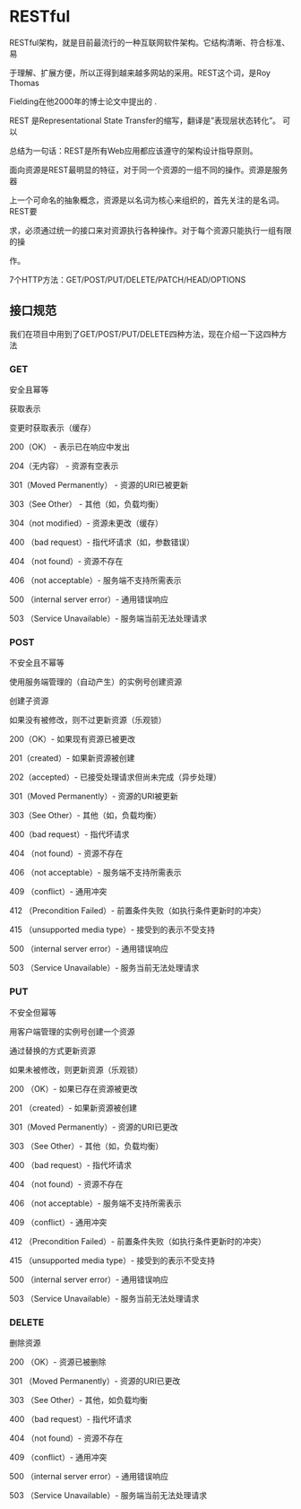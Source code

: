 #  RESTful 

RESTful架构，就是目前最流行的一种互联网软件架构。它结构清晰、符合标准、易 

于理解、扩展方便，所以正得到越来越多网站的采用。REST这个词，是Roy Thomas 

Fielding在他2000年的博士论文中提出的 . 

REST 是Representational State Transfer的缩写，翻译是”表现层状态转化”。 可以 

总结为一句话：REST是所有Web应用都应该遵守的架构设计指导原则。 

面向资源是REST最明显的特征，对于同一个资源的一组不同的操作。资源是服务器 

上一个可命名的抽象概念，资源是以名词为核心来组织的，首先关注的是名词。REST要 

求，必须通过统一的接口来对资源执行各种操作。对于每个资源只能执行一组有限的操 

作。

7个HTTP方法：GET/POST/PUT/DELETE/PATCH/HEAD/OPTIONS 

## 接口规范 

我们在项目中用到了GET/POST/PUT/DELETE四种方法，现在介绍一下这四种方法 

### GET 

安全且幂等 

获取表示 

变更时获取表示（缓存） 

200（OK） - 表示已在响应中发出 

204（无内容） - 资源有空表示 

301（Moved Permanently） - 资源的URI已被更新 

303（See Other） - 其他（如，负载均衡） 

304（not modified）- 资源未更改（缓存） 

400 （bad request）- 指代坏请求（如，参数错误） 

404 （not found）- 资源不存在 

406 （not acceptable）- 服务端不支持所需表示 

500 （internal server error）- 通用错误响应 

503 （Service Unavailable）- 服务端当前无法处理请求 

### POST 

不安全且不幂等 

使用服务端管理的（自动产生）的实例号创建资源 

创建子资源 

如果没有被修改，则不过更新资源（乐观锁） 

200（OK）- 如果现有资源已被更改 

201（created）- 如果新资源被创建 

202（accepted）- 已接受处理请求但尚未完成（异步处理） 

301（Moved Permanently）- 资源的URI被更新 

303（See Other）- 其他（如，负载均衡） 

400（bad request）- 指代坏请求 

404 （not found）- 资源不存在 

406 （not acceptable）- 服务端不支持所需表示 

409 （conflict）- 通用冲突 

412 （Precondition Failed）- 前置条件失败（如执行条件更新时的冲突） 

415 （unsupported media type）- 接受到的表示不受支持 

500 （internal server error）- 通用错误响应 

503 （Service Unavailable）- 服务当前无法处理请求 

### PUT 

不安全但幂等 

用客户端管理的实例号创建一个资源 

通过替换的方式更新资源 

如果未被修改，则更新资源（乐观锁） 

200 （OK）- 如果已存在资源被更改 

201 （created）- 如果新资源被创建 

301（Moved Permanently）- 资源的URI已更改 

303 （See Other）- 其他（如，负载均衡） 

400 （bad request）- 指代坏请求 

404 （not found）- 资源不存在 

406 （not acceptable）- 服务端不支持所需表示 

409 （conflict）- 通用冲突 

412 （Precondition Failed）- 前置条件失败（如执行条件更新时的冲突） 

415 （unsupported media type）- 接受到的表示不受支持 

500 （internal server error）- 通用错误响应 

503 （Service Unavailable）- 服务当前无法处理请求 

### DELETE 

删除资源 

200 （OK）- 资源已被删除 

301 （Moved Permanently）- 资源的URI已更改 

303 （See Other）- 其他，如负载均衡 

400 （bad request）- 指代坏请求 

404 （not found）- 资源不存在 

409 （conflict）- 通用冲突 

500 （internal server error）- 通用错误响应 

503 （Service Unavailable）- 服务端当前无法处理请求 